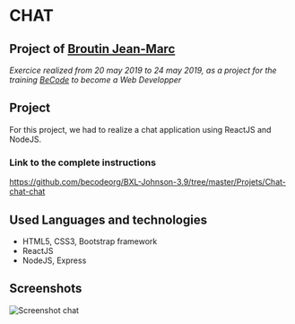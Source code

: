 # CHAT

## Project of [Broutin Jean-Marc](https://github.com/jmbroutin)

*Exercice realized from 20 may 2019 to 24 may 2019, as a project for the training [BeCode](https://www.becode.org/) to become a Web Developper*

## Project

For this project, we had to realize a chat application using ReactJS and NodeJS.

### Link to the complete instructions
https://github.com/becodeorg/BXL-Johnson-3.9/tree/master/Projets/Chat-chat-chat

## Used Languages and technologies

* HTML5, CSS3, Bootstrap framework
* ReactJS
* NodeJS, Express

## Screenshots
![Screenshot chat]()
